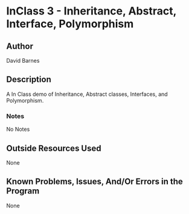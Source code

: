 # InClass 3 - Inheritance, Abstract, Interface, Polymorphism

## Author

David Barnes

## Description

A In Class demo of Inheritance, Abstract classes, Interfaces, and Polymorphism.

### Notes

No Notes

## Outside Resources Used

None

## Known Problems, Issues, And/Or Errors in the Program

None
